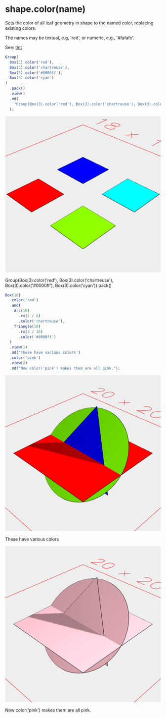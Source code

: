 # shape.color(name)

Sets the color of all leaf geometry in shape to the named color, replacing existing colors.

The names may be textual, e.g, 'red', or numeric, e.g., '#fafafe'.

See: [tint](../../nb/api/tint.md)

```JavaScript
Group(
  Box(3).color('red'),
  Box(3).color('chartreuse'),
  Box(3).color('#0000ff'),
  Box(3).color('cyan')
)
  .pack()
  .view()
  .md(
    "Group(Box(3).color('red'), Box(3).color('chartreuse'), Box(3).color('#0000ff'), Box(3).color('cyan')).pack()"
  );
```

![Image](color.md.0.png)

Group(Box(3).color('red'), Box(3).color('chartreuse'), Box(3).color('#0000ff'), Box(3).color('cyan')).pack()

```JavaScript
Box(10)
  .color('red')
  .and(
    Arc(10)
      .rx(1 / 8)
      .color('chartreuse'),
    Triangle(10)
      .rx(3 / 16)
      .color('#0000ff')
  )
  .view(1)
  .md('These have various colors')
  .color('pink')
  .view(2)
  .md("Now color('pink') makes them are all pink.");
```

![Image](color.md.1.png)

These have various colors

![Image](color.md.2.png)

Now color('pink') makes them are all pink.
